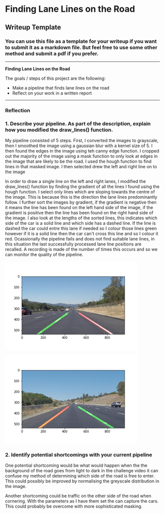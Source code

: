 # **Finding Lane Lines on the Road** 

## Writeup Template

### You can use this file as a template for your writeup if you want to submit it as a markdown file. But feel free to use some other method and submit a pdf if you prefer.

---

**Finding Lane Lines on the Road**

The goals / steps of this project are the following:
* Make a pipeline that finds lane lines on the road
* Reflect on your work in a written report


[//]: # (Image References)

[image1]: ./test_images_output/solidWhiteRight.jpg "Solid Line on Right"
[image2]: ./test_images_output/solidYellowCurve.jpg "Solid Line on Left"

---


### Reflection

### 1. Describe your pipeline. As part of the description, explain how you modified the draw_lines() function.

My pipeline consisted of 5 steps. First, I converted the images to grayscale, then I smoothed the image using a gaussian blur with a kernel size of 5. I then found the edges in the image using teh canny edge function. I cropped out the majority of the image using a mask function to only look at edges in the image that are likely to be the road. I used the hough function to find lines in that masked image. I then selected drew the left and right line on to the image

In order to draw a single line on the left and right lanes, I modified the draw_lines() function by finding the gradient of all the lines I found using the hough function. I select only lines which are sloping towards the centre of the image. This is because this is the direction the lane lines predominantly follow. I further sort the images by gradient, if the gradient is negative then it means the line has been found on the left hand side of the image, if the gradient is positive then the line has been found on the right hand side of the image. I also look at the lengths of the sorted lines, this indicates which side of the car is a solid line and which side has a dashed line. If the line is dashed the car could entre this lane if needed so I colour those lines green however if it is a solid line then the car can't cross this line and so I colour it red. Ocassionally the pipeline fails and does not find suitable lane lines, in this situation the last successfully processed lane line positions are recalled. A recording is made of the number of times this occurs and so we can monitor the quality of the pipeline.

![image1]

![image2]


### 2. Identify potential shortcomings with your current pipeline


One potential shortcoming would be what would happen when the the background of the road goes from light to dark in the challenge video it can confuse my method of determining which side of the road is free to enter. This could possibly be improved by normalising the greyscale distribution in the image. 

Another shortcoming could be traffic on the other side of the road when cornering. With the parameters as I have them set the can capture the cars. This could probably be overcome with more sophisticated masking.

